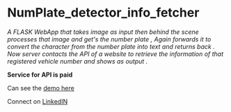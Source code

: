 # NumPlate_detector_info_fetcher
*A FLASK WebApp that takes image as input then behind the scene processes that image and get's the number plate , Again forwards it to convert the character from the number plate into text and returns back . 
Now server contacts the API of a website to retrieve the information of that registered vehicle number and shows as output .*

**Service for API is paid** 

Can see the [demo here](https://www.linkedin.com/posts/shashwat-pathak_flask-webapp-opencv-activity-6832006985286873088-B2ka)

Connect on [LinkedIN](https://www.linkedin.com/in/shashwat-pathak/)
